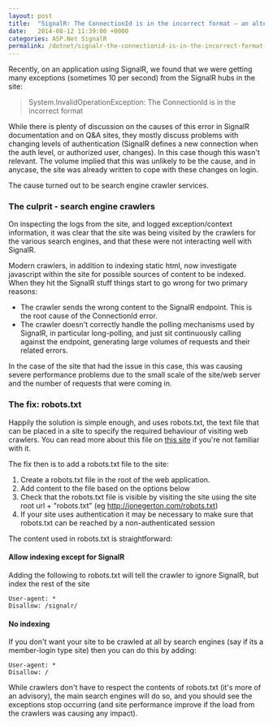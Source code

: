 ```yaml
---
layout: post
title:  "SignalR: The ConnectionId is in the incorrect format – an alternative cause"
date:   2014-08-12 11:39:00 +0000
categories: ASP.Net SignalR
permalink: /dotnet/signalr-the-connectionid-is-in-the-incorrect-format-an-alternative-cause/
---
```

Recently, on an application using SignalR, we found that we were getting many exceptions (sometimes 10 per second) from the SignalR hubs in the site:

> System.InvalidOperationException: The ConnectionId is in the incorrect format

While there is plenty of discussion on the causes of this error in SignalR documentation and on Q&A sites, they mostly discuss problems with changing levels of authentication (SignalR defines a new connection when the auth level, or authorized user, changes). In this case though this wasn't relevant. The volume implied that this was unlikely to be the cause, and in anycase, the site was already written to cope with these changes on login.

The cause turned out to be search engine crawler services. 

### The culprit - search engine crawlers

On inspecting the logs from the site, and logged exception/context information, it was clear that the site was being visited by the crawlers for the various search engines, and that these were not interacting well with SignalR.

Modern crawlers, in addition to indexing static html, now investigate javascript within the site for possible sources of content to be indexed. When they hit the SignalR stuff things start to go wrong for two primary reasons:

- The crawler sends the wrong content to the SignalR endpoint. This is the root cause of the ConnectionId error.
- The crawler doesn't correctly handle the polling mechanisms used by SignalR, in particular long-polling, and just sit continuously calling against the endpoint, generating large volumes of requests and their related errors.

In the case of the site that had the issue in this case, this was causing severe performance problems due to the small scale of the site/web server and the number of requests that were coming in.

### The fix: robots.txt

Happily the solution is simple enough, and uses robots.txt, the text file that can be placed in a site to specify the required behaviour of visiting web crawlers. You can read more about this file on [this site](http://www.robotstxt.org/robotstxt.html) if you're not familiar with it.

The fix then is to add a robots.txt file to the site:

1. Create a robots.txt file in the root of the web application.
2. Add content to the file based on the options below
3. Check that the robots.txt file is visible by visiting the site using the site root url + "robots.txt" (eg http://jonegerton.com/robots.txt)
4. If your site uses authentication it may be necessary to make sure that robots.txt can be reached by a non-authenticated session

The content used in robots.txt is straightforward:

#### Allow indexing except for SignalR
Adding the following to robots.txt will tell the crawler to ignore SignalR, but index the rest of the site

    User-agent: *
    Disallow: /signalr/

#### No indexing

If you don't want your site to be crawled at all by search engines (say if its a member-login type site) then you can do this by adding:

    User-agent: *
    Disallow: /
    
While crawlers don't have to respect the contents of robots.txt (it's more of an advisory), the main search engines will do so, and you should see the exceptions stop occurring (and site performance improve if the load from the crawlers was causing any impact).